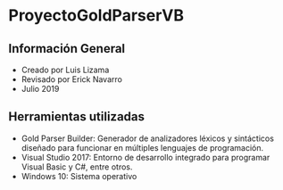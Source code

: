 # ProyectoGoldParserVB

## Información General
- Creado por Luis Lizama
- Revisado por Erick Navarro
- Julio 2019


## Herramientas utilizadas
- Gold Parser Builder: Generador de analizadores léxicos y sintácticos diseñado para funcionar en múltiples lenguajes de programación.
- Visual Studio 2017: Entorno de desarrollo integrado para programar Visual Basic y C#, entre otros.
- Windows 10: Sistema operativo
